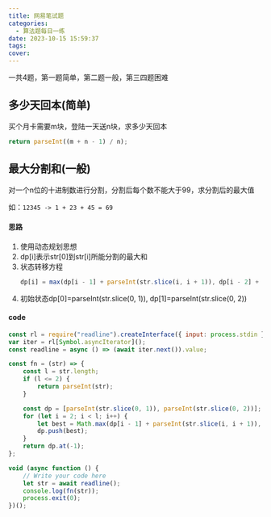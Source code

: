 ```yaml
---
title: 网易笔试题
categories:
  - 算法题每日一练
date: 2023-10-15 15:59:37
tags:
cover:
---
```


一共4题，第一题简单，第二题一般，第三四题困难

## 多少天回本(简单)

买个月卡需要m块，登陆一天送n块，求多少天回本

```js
return parseInt((m + n - 1) / n);
```

## 最大分割和(一般)

对一个n位的十进制数进行分割，分割后每个数不能大于99，求分割后的最大值

如：`12345 -> 1 + 23 + 45 = 69`

#### 思路

1. 使用动态规划思想
2. dp[i]表示str[0]到str[i]所能分割的最大和
3. 状态转移方程
   ```js
   dp[i] = max(dp[i - 1] + parseInt(str.slice(i, i + 1)), dp[i - 2] + parseInt(str.slice(i - 1, i + 1)));
   ```
4. 初始状态dp[0]=parseInt(str.slice(0, 1)), dp[1]=parseInt(str.slice(0, 2))

#### code

```js
const rl = require("readline").createInterface({ input: process.stdin });
var iter = rl[Symbol.asyncIterator]();
const readline = async () => (await iter.next()).value;

const fn = (str) => {
	const l = str.length;
	if (l <= 2) {
		return parseInt(str);
	}

	const dp = [parseInt(str.slice(0, 1)), parseInt(str.slice(0, 2))];
	for (let i = 2; i < l; i++) {
		let best = Math.max(dp[i - 1] + parseInt(str.slice(i, i + 1)), dp[i - 2] + parseInt(str.slice(i - 1, i + 1)));
		dp.push(best);
	}
	return dp.at(-1);
};

void (async function () {
	// Write your code here
	let str = await readline();
	console.log(fn(str));
	process.exit(0);
})();
```
